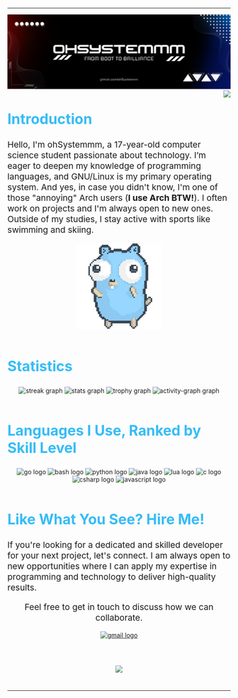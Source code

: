 
---
<div align='center'>
	<img src='assets/ohSystemmm.png'/>
</div>
<img align="right" src="https://visitor-badge.laobi.icu/badge?page_id=ohSystemmm.ohSystemmm&left_color=grey&right_color=darkgrey&left_text=Visitors"  />
<h2 align="left" style="color: #36BCF7; font-size: 2rem;">Introduction</h2>
<p align="left" style="font-size: 1.2rem;">Hello, I'm ohSystemmm, a 17-year-old computer science student passionate about technology. I’m eager to deepen my knowledge of programming languages, and GNU/Linux is my primary operating system. And yes, in case you didn't know, I'm one of those "annoying" Arch users (<strong>I use Arch BTW!</strong>). I often work on projects and I'm always open to new ones. Outside of my studies, I stay active with sports like swimming and skiing.</p>

<div align="center">
	<img src="assets/dancing-gopher.gif" alt="Dancing Gopher" />
</div>
<br>
<h2 align="left" style="color: #36BCF7; font-size: 2rem;">Statistics</h2>

<div align="center">
  <img src="https://streak-stats.demolab.com?user=ohSystemmm&locale=en&mode=daily&theme=rose_pine&hide_border=true&border_radius=5&date_format=n/j%5B/Y%5D&order=3" height="150" alt="streak graph"  />
  <img src="https://github-readme-stats.vercel.app/api?username=ohSystemmm&hide_title=false&hide_rank=false&show_icons=true&include_all_commits=true&count_private=true&disable_animations=false&theme=rose_pine&locale=en&hide_border=true&order=1" height="150" alt="stats graph"  />
  <img src="https://github-profile-trophy.vercel.app?username=ohSystemmm&theme=tokyonight&column=-1&row=1&margin-w=8&margin-h=8&no-bg=true&no-frame=true&order=4" height="150" alt="trophy graph"  />
  <img src="https://github-readme-activity-graph.vercel.app/graph?username=ohSystemmm&radius=16&theme=elegant&area=true&order=5&hide_border=true" height="300" alt="activity-graph graph"  />
</div>
<br>

<h2 align="left" style="color: #36BCF7; font-size: 2rem;">Languages I Use, Ranked by Skill Level</h2>

<div align="center">
  <img src="https://skillicons.dev/icons?i=go" height="40" alt="go logo"  />
  <img src="https://skillicons.dev/icons?i=bash" height="40" alt="bash logo"  />
  <img src="https://skillicons.dev/icons?i=py" height="40" alt="python logo"  />
  <img src="https://skillicons.dev/icons?i=java" height="40" alt="java logo" />
  <img src="https://skillicons.dev/icons?i=lua" height="40" alt="lua logo"  />
  <img src="https://skillicons.dev/icons?i=c" height="40" alt="c logo"  />
  <img src="https://skillicons.dev/icons?i=cs" height="40" alt="csharp logo"  />
  <img src="https://skillicons.dev/icons?i=js" height="40" alt="javascript logo"  />
</div>
<br>

<h2 align="left" style="color: #36BCF7; font-size: 2rem;">Like What You See? Hire Me!</h2>
<p align="left" style="font-size: 1.2rem;">If you're looking for a dedicated and skilled developer for your next project, let's connect. I am always open to new opportunities where I can apply my expertise in programming and technology to deliver high-quality results.</p>
<p align="center" style="font-size: 1.2rem;">Feel free to get in touch to discuss how we can collaborate.</p>
<div align="center">
   <a href="https://mail.google.com/mail/u/ohSystemmm@gmail.com" target="_blank">
    <img src="https://raw.githubusercontent.com/maurodesouza/profile-readme-generator/master/src/assets/icons/social/gmail/default.svg" width="52" height="40" alt="gmail logo" />
  </a>
</div>

<h3 align="center" style="font-size: 2rem;">
  <img src="https://readme-typing-svg.herokuapp.com/?font=Righteous&size=50&center=true&vCenter=true&width=1600&height=70&duration=4000&lines=Bye+and+thank+you+for+visiting!" />
</h3>

---

